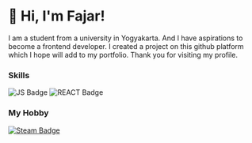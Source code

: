 # 👋 Hi, I'm Fajar!
I am a student from a university in Yogyakarta. And I have aspirations to become a frontend developer. I created a project on this github platform which I hope will add to my portfolio. Thank you for visiting my profile.
### Skills
![JS Badge](https://img.shields.io/badge/JavaScript-323330?style=for-the-badge&logo=javascript&logoColor=F7DF1E)
![REACT Badge](https://img.shields.io/badge/React-20232A?style=for-the-badge&logo=react&logoColor=61DAFB)
### My Hobby
<a href="https://steamcommunity.com/id/relaxinaja/">
   <img src="https://img.shields.io/badge/Steam-000000?style=for-the-badge&logo=steam&logoColor=white"
    alt="Steam Badge">
</a>
